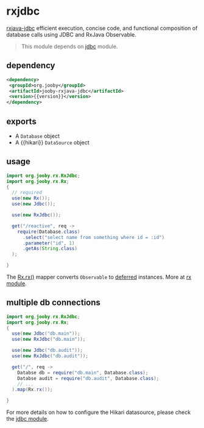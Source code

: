 # rxjdbc

<a href="https://github.com/davidmoten/rxjava-jdbc">rxjava-jdbc</a> efficient execution, concise code, and functional composition of database calls using JDBC and RxJava Observable.


> This module depends on [jdbc](/doc/jdbc) module.

## dependency

```xml
<dependency>
 <groupId>org.jooby</groupId>
 <artifactId>jooby-rxjava-jdbc</artifactId>
 <version>{{version}}</version>
</dependency>
```

## exports

* A ```Database``` object 
* A {{hikari}} ```DataSource``` object 

## usage

```java
import org.jooby.rx.RxJdbc;
import org.jooby.rx.Rx;
{
  // required
  use(new Rx());
  use(new Jdbc());

  use(new RxJdbc());

  get("/reactive", req ->
    require(Database.class)
      .select("select name from something where id = :id")
      .parameter("id", 1)
      .getAs(String.class)
  );

}
```

The [Rx.rx()]({{defdocs}}/rx/Rx.html#rx--) mapper converts ```Observable``` to [deferred]({{defdocs}}/Deferred.html) instances. More at [rx module](/doc/rxjava).

## multiple db connections

```java
import org.jooby.rx.RxJdbc;
import org.jooby.rx.Rx;
{
  use(new Jdbc("db.main"));
  use(new RxJdbc("db.main"));

  use(new Jdbc("db.audit"));
  use(new RxJdbc("db.audit"));

  get("/", req ->
    Databse db = require("db.main", Database.class);
    Databse audit = require("db.audit", Database.class);
    // ...
  ).map(Rx.rx());

}
```

For more details on how to configure the Hikari datasource, please check the [jdbc module](/doc/jdbc).
